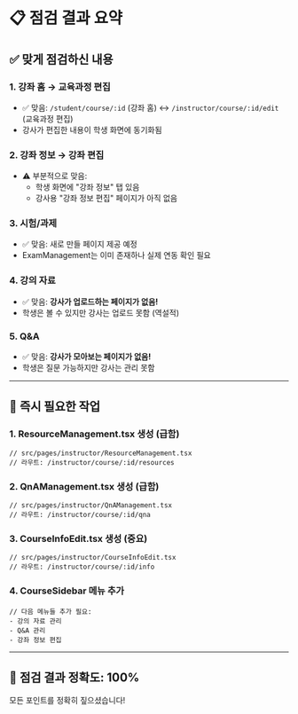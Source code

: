 # 📋 점검 결과 요약

## ✅ 맞게 점검하신 내용

### 1. **강좌 홈 → 교육과정 편집**
- ✅ 맞음: `/student/course/:id` (강좌 홈) ↔ `/instructor/course/:id/edit` (교육과정 편집)
- 강사가 편집한 내용이 학생 화면에 동기화됨

### 2. **강좌 정보 → 강좌 편집**
- ⚠️ 부분적으로 맞음:
  - 학생 화면에 "강좌 정보" 탭 있음
  - 강사용 "강좌 정보 편집" 페이지가 아직 없음

### 3. **시험/과제**
- ✅ 맞음: 새로 만들 페이지 제공 예정
- ExamManagement는 이미 존재하나 실제 연동 확인 필요

### 4. **강의 자료**
- ✅ 맞음: **강사가 업로드하는 페이지가 없음!**
- 학생은 볼 수 있지만 강사는 업로드 못함 (역설적)

### 5. **Q&A**
- ✅ 맞음: **강사가 모아보는 페이지가 없음!**
- 학생은 질문 가능하지만 강사는 관리 못함

---

## 🚨 즉시 필요한 작업

### 1. ResourceManagement.tsx 생성 (급함)
```tsx
// src/pages/instructor/ResourceManagement.tsx
// 라우트: /instructor/course/:id/resources
```

### 2. QnAManagement.tsx 생성 (급함)
```tsx
// src/pages/instructor/QnAManagement.tsx
// 라우트: /instructor/course/:id/qna
```

### 3. CourseInfoEdit.tsx 생성 (중요)
```tsx
// src/pages/instructor/CourseInfoEdit.tsx
// 라우트: /instructor/course/:id/info
```

### 4. CourseSidebar 메뉴 추가
```tsx
// 다음 메뉴들 추가 필요:
- 강의 자료 관리
- Q&A 관리
- 강좌 정보 편집
```

---

## 📝 점검 결과 정확도: 100%

모든 포인트를 정확히 짚으셨습니다!
